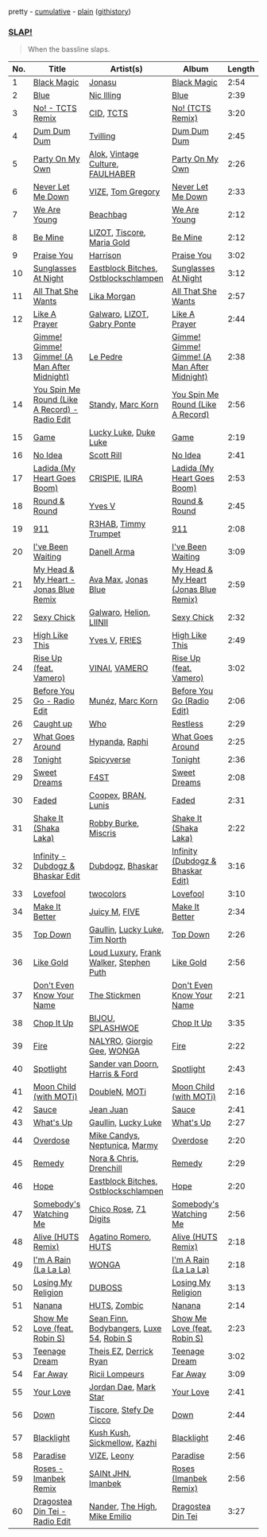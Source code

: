 pretty - [cumulative](https://github.com/vitokorn/spotify-playlist-archive/blob/master/playlists/cumulative/SLAP!.md) - [plain](https://github.com/vitokorn/spotify-playlist-archive/blob/master/playlists/plain/37i9dQZF1DX97SIuADeA1Y) ([githistory](https://github.githistory.xyz/vitokorn/spotify-playlist-archive/blob/master/playlists/plain/37i9dQZF1DX97SIuADeA1Y))

### [SLAP!](https://open.spotify.com/playlist/37i9dQZF1DX97SIuADeA1Y)

> When the bassline slaps.

| No. | Title | Artist(s) | Album | Length |
|---|---|---|---|---|
| 1 | [Black Magic](https://open.spotify.com/track/7zx1i0jGcFwMBurajgKlO7) | [Jonasu](https://open.spotify.com/artist/7u4ayw4QFEsolPxZgnPAMT) | [Black Magic](https://open.spotify.com/album/5AK6JW4lDEomh8p9LdTSV3) | 2:54 |
| 2 | [Blue](https://open.spotify.com/track/7efuRFIaAjQ6fva71X2rJu) | [Nic Illing](https://open.spotify.com/artist/6VcvQzybIznGbeaoxAf6GN) | [Blue](https://open.spotify.com/album/4ivTSdW8H3CwDKzX2tH3yY) | 2:39 |
| 3 | [No! - TCTS Remix](https://open.spotify.com/track/6ohw29K9rIEYRUMFfTELeX) | [CID](https://open.spotify.com/artist/4FCzCS0KEgb0rgySWINItO), [TCTS](https://open.spotify.com/artist/1mFGfrveXbpolppPgO29Io) | [No! (TCTS Remix)](https://open.spotify.com/album/18IITNp2thY6FcQVnQyzOT) | 3:20 |
| 4 | [Dum Dum Dum](https://open.spotify.com/track/0kOqNYRae0oSmreMGCfyPe) | [Tvilling](https://open.spotify.com/artist/2AX5R5SIikV7NGMOZupAGm) | [Dum Dum Dum](https://open.spotify.com/album/0OzU6KRb88BHeBPpkPYqVc) | 2:45 |
| 5 | [Party On My Own](https://open.spotify.com/track/49ifZncZRGpqKqx3B3DoSO) | [Alok](https://open.spotify.com/artist/0NGAZxHanS9e0iNHpR8f2W), [Vintage Culture](https://open.spotify.com/artist/28uJnu5EsrGml2tBd7y8ts), [FAULHABER](https://open.spotify.com/artist/49T8i1paijMAK9rYtjO4lu) | [Party On My Own](https://open.spotify.com/album/1NntTMz0L8e1Cc9U44UPLb) | 2:26 |
| 6 | [Never Let Me Down](https://open.spotify.com/track/0Je3J2ml1lrnTLXXIlxrvR) | [VIZE](https://open.spotify.com/artist/09agIJMxCD2k87ys9Al0f0), [Tom Gregory](https://open.spotify.com/artist/6Rmg5JiRphFMlhkwGNl9Fu) | [Never Let Me Down](https://open.spotify.com/album/5qrCoCKxWEDf5y5yERNArR) | 2:33 |
| 7 | [We Are Young](https://open.spotify.com/track/6KhSk0XaifZje1L3n2zUUq) | [Beachbag](https://open.spotify.com/artist/2dZshj2g0klBLuEML2xkWg) | [We Are Young](https://open.spotify.com/album/4g8m4xIQvijdtlwpqCH0oo) | 2:12 |
| 8 | [Be Mine](https://open.spotify.com/track/42k4Jpfrcd7FO1x9Gf4HkP) | [LIZOT](https://open.spotify.com/artist/12A83CWwFiyXy90ScLWPIe), [Tiscore](https://open.spotify.com/artist/2tOS3f6iaWspDI0WUowsZI), [Maria Gold](https://open.spotify.com/artist/46OImEZJuGQA9ZtICez75K) | [Be Mine](https://open.spotify.com/album/2rXae3YiIeDkshO93TfGQm) | 2:12 |
| 9 | [Praise You](https://open.spotify.com/track/3kBv2wsk7Yc506iV1otX4b) | [Harrison](https://open.spotify.com/artist/58O8UPrTdl4u2buM0skj94) | [Praise You](https://open.spotify.com/album/1ZbJy7RKS7xMtGF9SRsh3B) | 3:02 |
| 10 | [Sunglasses At Night](https://open.spotify.com/track/1kwJP2mZ7NSFvtuAxqtCED) | [Eastblock Bitches](https://open.spotify.com/artist/5ujBuZtDUrPORHkAyQJTjP), [Ostblockschlampen](https://open.spotify.com/artist/5pT9S3KV5SqnzKHpSYf3ko) | [Sunglasses At Night](https://open.spotify.com/album/3BklSlx3ybgKU4a9d4BhTP) | 3:12 |
| 11 | [All That She Wants](https://open.spotify.com/track/0OnXyiHl1PoxNifLnD9I4J) | [Lika Morgan](https://open.spotify.com/artist/61StZOWgYff2AxDUejw4UI) | [All That She Wants](https://open.spotify.com/album/3RmA7KPS9bn3TovHF9QdL4) | 2:57 |
| 12 | [Like A Prayer](https://open.spotify.com/track/6HjdL6nsBMykh2ehTv1kbb) | [Galwaro](https://open.spotify.com/artist/3vDh2Mern1I2k53Oy0pDlD), [LIZOT](https://open.spotify.com/artist/12A83CWwFiyXy90ScLWPIe), [Gabry Ponte](https://open.spotify.com/artist/5ENS85nZShljwNgg4wFD7D) | [Like A Prayer](https://open.spotify.com/album/5mPeCuhPdfuifGDXEBhnvY) | 2:44 |
| 13 | [Gimme! Gimme! Gimme! (A Man After Midnight)](https://open.spotify.com/track/114y6mYBzuec5xUBUZ56lg) | [Le Pedre](https://open.spotify.com/artist/2nwk9rtXu9sJ4sh8LLyDUE) | [Gimme! Gimme! Gimme! (A Man After Midnight)](https://open.spotify.com/album/2huyFjU98NZADNSnh7uerA) | 2:38 |
| 14 | [You Spin Me Round (Like A Record) - Radio Edit](https://open.spotify.com/track/5zdbSrKdmK9qDTkqzidcN7) | [Standy](https://open.spotify.com/artist/6v8wyMs1hKeRXrwJF6DVtu), [Marc Korn](https://open.spotify.com/artist/2ds47hSr82tLZR2kS5aNdt) | [You Spin Me Round (Like A Record)](https://open.spotify.com/album/6GnNXKouBmoElIbpAZYnGG) | 2:56 |
| 15 | [Game](https://open.spotify.com/track/1282qgDXqqQiA6n3u1h32q) | [Lucky Luke](https://open.spotify.com/artist/5ee4yhrWOxaxvL77BoVpVR), [Duke Luke](https://open.spotify.com/artist/1cUxl5laTZRQwXPCV6j1BH) | [Game](https://open.spotify.com/album/342PchmYtj0oN0SZ9oV7ix) | 2:19 |
| 16 | [No Idea](https://open.spotify.com/track/42l5QlubEhhrlsxo8M6SpH) | [Scott Rill](https://open.spotify.com/artist/7dNg7OLrxcWU9cVe3sQoMV) | [No Idea](https://open.spotify.com/album/2DYYFBn6tcT69lUdb49fow) | 2:41 |
| 17 | [Ladida (My Heart Goes Boom)](https://open.spotify.com/track/7AAt2NDyAnv2Ni2decYxgh) | [CRISPIE](https://open.spotify.com/artist/0FsniWxk7B9Y5rOYxRrqiL), [ILIRA](https://open.spotify.com/artist/6mzs66iVW15C5iLt0JLt41) | [Ladida (My Heart Goes Boom)](https://open.spotify.com/album/1JKHIcT8VHLFcpLlxQ3QgQ) | 2:53 |
| 18 | [Round & Round](https://open.spotify.com/track/2cE7I6BIi2GaVi5y0YYd5F) | [Yves V](https://open.spotify.com/artist/47BEc2RoW53owMyxacXWdV) | [Round & Round](https://open.spotify.com/album/0JERNDjVOEdiapbkM0Xh3R) | 2:45 |
| 19 | [911](https://open.spotify.com/track/523v8nuwdcPBsgpluw2ukl) | [R3HAB](https://open.spotify.com/artist/6cEuCEZu7PAE9ZSzLLc2oQ), [Timmy Trumpet](https://open.spotify.com/artist/0CbeG1224FS58EUx4tPevZ) | [911](https://open.spotify.com/album/2BUtngGhzsRgcIP9ycMK2q) | 2:08 |
| 20 | [I've Been Waiting](https://open.spotify.com/track/4CN2P9OWvqwaRYKX0CHoZE) | [Danell Arma](https://open.spotify.com/artist/3xksDFio6oCdauPR6UE4Aj) | [I've Been Waiting](https://open.spotify.com/album/56fFDD8pn9GBGbfirnq3Z8) | 3:09 |
| 21 | [My Head & My Heart - Jonas Blue Remix](https://open.spotify.com/track/7x74XLYJqptDCmY4y3FaVh) | [Ava Max](https://open.spotify.com/artist/4npEfmQ6YuiwW1GpUmaq3F), [Jonas Blue](https://open.spotify.com/artist/1HBjj22wzbscIZ9sEb5dyf) | [My Head & My Heart (Jonas Blue Remix)](https://open.spotify.com/album/3OdtkwvY57hITlhQvON5oe) | 2:59 |
| 22 | [Sexy Chick](https://open.spotify.com/track/07E7hC9VKq4hlfRUQz9Cp9) | [Galwaro](https://open.spotify.com/artist/3vDh2Mern1I2k53Oy0pDlD), [Helion](https://open.spotify.com/artist/05GSra7vTwr8o54Brzp2nA), [LIINII](https://open.spotify.com/artist/3NQqBSVanWYYIa7Y7deMgA) | [Sexy Chick](https://open.spotify.com/album/7IEwMtepQ3ACyetM0eqPwY) | 2:32 |
| 23 | [High Like This](https://open.spotify.com/track/38XcmJDV2pjjVcCvdpMpA2) | [Yves V](https://open.spotify.com/artist/47BEc2RoW53owMyxacXWdV), [FR!ES](https://open.spotify.com/artist/6s9IlZhrBJqv3ZCSNzP2Gs) | [High Like This](https://open.spotify.com/album/6TiMCmTJh5ADHupJLR1cRV) | 2:49 |
| 24 | [Rise Up (feat. Vamero)](https://open.spotify.com/track/46lyJh9GYmWsHez3EsvmAx) | [VINAI](https://open.spotify.com/artist/4mrBetqy378Jf1y6NLszlx), [VAMERO](https://open.spotify.com/artist/74GrV01oFcjJdLHCF9MWhr) | [Rise Up (feat. Vamero)](https://open.spotify.com/album/4DsxykS9CPTnJPeoWXkRV8) | 3:02 |
| 25 | [Before You Go - Radio Edit](https://open.spotify.com/track/76110I2CIzOfBEegf6HBNm) | [Munéz](https://open.spotify.com/artist/0tHaVfaYX4CR442c3biOjP), [Marc Korn](https://open.spotify.com/artist/2ds47hSr82tLZR2kS5aNdt) | [Before You Go (Radio Edit)](https://open.spotify.com/album/48LAja0G4u8NDWubU89iG4) | 2:06 |
| 26 | [Caught up](https://open.spotify.com/track/1nrPKRzvJ24Tk6rKd3cdLu) | [Who](https://open.spotify.com/artist/5kd3KjfO9uFcNDvuGJRXsU) | [Restless](https://open.spotify.com/album/5NVaxvTBvzdzxY7cyXRxlJ) | 2:29 |
| 27 | [What Goes Around](https://open.spotify.com/track/2jiaQsa5E84U1WER1skDDv) | [Hypanda](https://open.spotify.com/artist/04SWu4kCwYK5DjY6V7KoEk), [Raphi](https://open.spotify.com/artist/5uRAMorzqKiss3EUQPVDD4) | [What Goes Around](https://open.spotify.com/album/3wxYgL3XJcRodfMou4IUfw) | 2:25 |
| 28 | [Tonight](https://open.spotify.com/track/3ihtsVSLkphEHo9S4zjkny) | [Spicyverse](https://open.spotify.com/artist/1z7TqqEGp09sWiGRpsVfyD) | [Tonight](https://open.spotify.com/album/0W2T6ZpBjqjtxbboOOlOTp) | 2:36 |
| 29 | [Sweet Dreams](https://open.spotify.com/track/7tNAeLkrsnOqKXWTmd8cQp) | [F4ST](https://open.spotify.com/artist/25zPr5malvJ4FznDZUVo1a) | [Sweet Dreams](https://open.spotify.com/album/1SGkBeEDOXhjyvQyd5vwu5) | 2:08 |
| 30 | [Faded](https://open.spotify.com/track/6ioF5JQREw0LPPTW9czakA) | [Coopex](https://open.spotify.com/artist/3UV0wVQkft6lKLDGioqnyO), [BRAN](https://open.spotify.com/artist/44CMqAkutKvmCaE2OxyCbd), [Lunis](https://open.spotify.com/artist/1YjaVTeHBlVRRxbk7H30HN) | [Faded](https://open.spotify.com/album/3xe7lH5Rau8yjs0qGEG8Wy) | 2:31 |
| 31 | [Shake It (Shaka Laka)](https://open.spotify.com/track/7LGVVCf2eOUya7d0Kulhnf) | [Robby Burke](https://open.spotify.com/artist/2aUcqyqAZTGkclgzEdPTUT), [Miscris](https://open.spotify.com/artist/7s7gMrGsT2EMm3kfHs4Av1) | [Shake It (Shaka Laka)](https://open.spotify.com/album/6cnTd7SDOKw2osEq4YzaFD) | 2:22 |
| 32 | [Infinity - Dubdogz & Bhaskar Edit](https://open.spotify.com/track/4ekDggjElGJX9kNSOtnbVf) | [Dubdogz](https://open.spotify.com/artist/4cdyqaBREB68H77QKCrKP1), [Bhaskar](https://open.spotify.com/artist/6kT18gnkVrCz8xJQcrib7L) | [Infinity (Dubdogz & Bhaskar Edit)](https://open.spotify.com/album/2NWFwa4mXzXgFHMc0VGiQG) | 3:16 |
| 33 | [Lovefool](https://open.spotify.com/track/51Of5p3lKZeOg6itfs4og4) | [twocolors](https://open.spotify.com/artist/7ACEUD7UsmmXrnj4OLt8f9) | [Lovefool](https://open.spotify.com/album/6UYWmM8RfG3DAKC7OyUPBT) | 3:10 |
| 34 | [Make It Better](https://open.spotify.com/track/7CK4QsLBNAyEYVxXn5zXa0) | [Juicy M](https://open.spotify.com/artist/6klooWKc13AOY1BVfE0Tm6), [FIVE](https://open.spotify.com/artist/5EXww1GWVkP9ZffmrlJycO) | [Make It Better](https://open.spotify.com/album/0HyuzlRUsg7eo93dcXoWeq) | 2:34 |
| 35 | [Top Down](https://open.spotify.com/track/67rWoODE6VWSYz0ECqJWVS) | [Gaullin](https://open.spotify.com/artist/1aQwKFn00nswXRDUDipm0K), [Lucky Luke](https://open.spotify.com/artist/5ee4yhrWOxaxvL77BoVpVR), [Tim North](https://open.spotify.com/artist/0aF4uopelh675gJDvtpCnU) | [Top Down](https://open.spotify.com/album/7vXyxBKeUmxqpaetaUPOzf) | 2:26 |
| 36 | [Like Gold](https://open.spotify.com/track/5seWZTjT0U8a7cy3Y5NJQ9) | [Loud Luxury](https://open.spotify.com/artist/6t1gpxYbY8OlLA7D2RiikQ), [Frank Walker](https://open.spotify.com/artist/6rcE30MaP92XafelMNZ2Sq), [Stephen Puth](https://open.spotify.com/artist/6B72wjgAkhvxTVCL6xS6mC) | [Like Gold](https://open.spotify.com/album/0tiJtd3FqJVlT7uAezBSwK) | 2:56 |
| 37 | [Don't Even Know Your Name](https://open.spotify.com/track/6s3OlLs8Ey8LCol4xaDb6R) | [The Stickmen](https://open.spotify.com/artist/13wroZC00C9ix8fUR0JvaY) | [Don't Even Know Your Name](https://open.spotify.com/album/0DOaI2o4EJgG6Yszs6Ki8J) | 2:21 |
| 38 | [Chop It Up](https://open.spotify.com/track/0KJAVizRhvcLNd2f8QxhdI) | [BIJOU](https://open.spotify.com/artist/3abRKajGbb3kLMy9AWzfMA), [SPLASHWOE](https://open.spotify.com/artist/6ym17k1ZaNgqTHC5mwumsy) | [Chop It Up](https://open.spotify.com/album/0OawUd5gm7MqmwHSdyye76) | 3:35 |
| 39 | [Fire](https://open.spotify.com/track/4SRBCRgHcjlObsVI5hCNMB) | [NALYRO](https://open.spotify.com/artist/3XC1TzybOz2MUgUybEoUUf), [Giorgio Gee](https://open.spotify.com/artist/2uNkbVQ2yfwLDR79cYe92R), [WONGA](https://open.spotify.com/artist/4xq4vuvsEgo8UzaAn8HlIY) | [Fire](https://open.spotify.com/album/6k0yNciMZC8VxL4FkanbQn) | 2:22 |
| 40 | [Spotlight](https://open.spotify.com/track/65wbyeJhi63hHlm1r3ZTY5) | [Sander van Doorn](https://open.spotify.com/artist/22bukBZvUppuwQwmDz75Gz), [Harris & Ford](https://open.spotify.com/artist/4FDj6mh458K7m9Txwyj2rt) | [Spotlight](https://open.spotify.com/album/4raGpG0CUfl23JDAxJ7jFx) | 2:43 |
| 41 | [Moon Child (with MOTi)](https://open.spotify.com/track/7nWVrcvWOKZn1dSMLSq4j9) | [DoubleN](https://open.spotify.com/artist/77vKBfQy6CX4N8HpRYwiUZ), [MOTi](https://open.spotify.com/artist/1vo8zHmO1KzkuU9Xxh6J7W) | [Moon Child (with MOTi)](https://open.spotify.com/album/3YVHF6fQrH6NdondIivFdV) | 2:16 |
| 42 | [Sauce](https://open.spotify.com/track/3RcfqwQOVq7bxNklR9910v) | [Jean Juan](https://open.spotify.com/artist/0BdqSoiFVJSplPq3KSySFz) | [Sauce](https://open.spotify.com/album/1Y9eoKORLwRdXMnEQFrKiV) | 2:41 |
| 43 | [What's Up](https://open.spotify.com/track/12yj178KaJo8PrddT0StaL) | [Gaullin](https://open.spotify.com/artist/1aQwKFn00nswXRDUDipm0K), [Lucky Luke](https://open.spotify.com/artist/5ee4yhrWOxaxvL77BoVpVR) | [What's Up](https://open.spotify.com/album/5FRUHD0aFh5GvSo3WGbKDd) | 2:27 |
| 44 | [Overdose](https://open.spotify.com/track/7d0DnTugSgbAiYtcEkZqWN) | [Mike Candys](https://open.spotify.com/artist/24Sxfn1uAoJmuR9N72drt9), [Neptunica](https://open.spotify.com/artist/5dGsIOepO9ufQlXjW8KrPL), [Marmy](https://open.spotify.com/artist/7GDzOgd5Z7GSqIyfDcVguz) | [Overdose](https://open.spotify.com/album/7zwBtGsBC0pi4ec8tUp6Hr) | 2:20 |
| 45 | [Remedy](https://open.spotify.com/track/7MrNIhgWoKht75AxhM0QlP) | [Nora & Chris](https://open.spotify.com/artist/0YFn3NxI5ooU7IhGvRB5Yg), [Drenchill](https://open.spotify.com/artist/3nmaO18tcMzfrrR7sdJHnH) | [Remedy](https://open.spotify.com/album/13wCTAFQmBT53bMTK7R4oA) | 2:29 |
| 46 | [Hope](https://open.spotify.com/track/3rM2w9Mq79FFz6gj6w94A1) | [Eastblock Bitches](https://open.spotify.com/artist/5ujBuZtDUrPORHkAyQJTjP), [Ostblockschlampen](https://open.spotify.com/artist/5pT9S3KV5SqnzKHpSYf3ko) | [Hope](https://open.spotify.com/album/0fsR7Xf4FkBW9qRTn9AxiK) | 2:20 |
| 47 | [Somebody's Watching Me](https://open.spotify.com/track/3vrm4dNThrhQ0BArrLIUOV) | [Chico Rose](https://open.spotify.com/artist/5OdVywqKqyCWwfE2fZb7IX), [71 Digits](https://open.spotify.com/artist/7rYojRyXBLPrX6UWfnAkaC) | [Somebody's Watching Me](https://open.spotify.com/album/2p62jUmltlSQua2IViQBaz) | 2:56 |
| 48 | [Alive (HUTS Remix)](https://open.spotify.com/track/4HsxhMGsV9NBU6Dxd7dGze) | [Agatino Romero](https://open.spotify.com/artist/124jbwgd8Hh6LW7jAqTa8r), [HUTS](https://open.spotify.com/artist/6d4AePmkVnbu2qIbT6vsem) | [Alive (HUTS Remix)](https://open.spotify.com/album/14f6PYiBs7HaSckKHX8YnL) | 2:18 |
| 49 | [I'm A Rain (La La La)](https://open.spotify.com/track/11Y7Wj2gqHOHUigTKdwvZy) | [WONGA](https://open.spotify.com/artist/4xq4vuvsEgo8UzaAn8HlIY) | [I'm A Rain (La La La)](https://open.spotify.com/album/58ClJ6V9SQrcSPJl8Hf1eA) | 2:18 |
| 50 | [Losing My Religion](https://open.spotify.com/track/7ohTAHS8F4i7k1bru6rRUy) | [DUBOSS](https://open.spotify.com/artist/4EEHl1uaKjKWPFIkhE1fRY) | [Losing My Religion](https://open.spotify.com/album/2gmyHndjgJ35i1rANDRrZO) | 3:13 |
| 51 | [Nanana](https://open.spotify.com/track/2IK6p1mDEmAe1JrZT7ZN6E) | [HUTS](https://open.spotify.com/artist/6d4AePmkVnbu2qIbT6vsem), [Zombic](https://open.spotify.com/artist/6t0ofV5WMAz84Iqu0YkmTV) | [Nanana](https://open.spotify.com/album/1DY2zlCirCKFsvbxUGkBsI) | 2:14 |
| 52 | [Show Me Love (feat. Robin S)](https://open.spotify.com/track/6neX327dejhm35jfd3rfIl) | [Sean Finn](https://open.spotify.com/artist/5xUacP1mVGfiY7Zr9RskmS), [Bodybangers](https://open.spotify.com/artist/7koJQAjVzXoUpH6pXrihXA), [Luxe 54](https://open.spotify.com/artist/0tP9sHxZmrvJxz5pZADWGe), [Robin S](https://open.spotify.com/artist/2WvLeseDGPX1slhmxI59G3) | [Show Me Love (feat. Robin S)](https://open.spotify.com/album/4IQXFTZDCoknp91ovYxTQ3) | 2:23 |
| 53 | [Teenage Dream](https://open.spotify.com/track/2a2p8qBVgNTY8HmwS9AZFD) | [Theis EZ](https://open.spotify.com/artist/0B6IiyD6eUa5YfYzGz0L5V), [Derrick Ryan](https://open.spotify.com/artist/56tkyXBBqbr9F9VXzqxYFm) | [Teenage Dream](https://open.spotify.com/album/5drR8QK2pQAb8DHItU18IY) | 3:02 |
| 54 | [Far Away](https://open.spotify.com/track/2iF2elQI7NVjsQSUK4C6jE) | [Ricii Lompeurs](https://open.spotify.com/artist/4QfP8q2uWxpH3iZFkwDI7b) | [Far Away](https://open.spotify.com/album/3MwsBRGz3IgfRczC9U9nQt) | 3:09 |
| 55 | [Your Love](https://open.spotify.com/track/4zlGh4SVflNFu6K6QMNVx0) | [Jordan Dae](https://open.spotify.com/artist/5e6la7DEu908I4KeAh0NwG), [Mark Star](https://open.spotify.com/artist/0LWpjmM273f4QspmVt7O9B) | [Your Love](https://open.spotify.com/album/51meHyKeUrHMRJxF9jmDY0) | 2:41 |
| 56 | [Down](https://open.spotify.com/track/7l33AaaNrYHcr0kjzNiBUf) | [Tiscore](https://open.spotify.com/artist/2tOS3f6iaWspDI0WUowsZI), [Stefy De Cicco](https://open.spotify.com/artist/5v3JgLiZtNnw6ablRjjNKK) | [Down](https://open.spotify.com/album/1vNSguGq36MiZ0gXZIPjmn) | 2:44 |
| 57 | [Blacklight](https://open.spotify.com/track/04k9VAadkf8nVcofogwUSj) | [Kush Kush](https://open.spotify.com/artist/5P4P6G0pubLi65R3zRnSCf), [Sickmellow](https://open.spotify.com/artist/52qaNC0sMqjPVLtzngHU8H), [Kazhi](https://open.spotify.com/artist/5GTYEYJqmYH3VlaRRnkaWj) | [Blacklight](https://open.spotify.com/album/0D4aBXLQwDFegX56OhxLzP) | 2:46 |
| 58 | [Paradise](https://open.spotify.com/track/6pKxl42RhYZLvG63KjkNqm) | [VIZE](https://open.spotify.com/artist/09agIJMxCD2k87ys9Al0f0), [Leony](https://open.spotify.com/artist/2NpPlwwDVYR5dIj0F31EcC) | [Paradise](https://open.spotify.com/album/5Sa68EdnqwO5rf2XMWa0Ac) | 2:56 |
| 59 | [Roses - Imanbek Remix](https://open.spotify.com/track/24Yi9hE78yPEbZ4kxyoXAI) | [SAINt JHN](https://open.spotify.com/artist/0H39MdGGX6dbnnQPt6NQkZ), [Imanbek](https://open.spotify.com/artist/5rGrDvrLOV2VV8SCFVGWlj) | [Roses (Imanbek Remix)](https://open.spotify.com/album/3GqSdhWjmMypMwPLtzoFYs) | 2:56 |
| 60 | [Dragostea Din Tei - Radio Edit](https://open.spotify.com/track/6IHvjiTDoLej3z2IukrgX6) | [Nander](https://open.spotify.com/artist/5lth5exCCuO17ghh75C5KZ), [The High](https://open.spotify.com/artist/5mKNjpx3SmjNqtxQTmuo9Z), [Mike Emilio](https://open.spotify.com/artist/0ijmTKTGsjqOXfL5mWgUXC) | [Dragostea Din Tei](https://open.spotify.com/album/6UHxdE5nISeDBSV6PD7fWM) | 3:27 |
